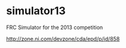 simulator13
===========

FRC Simulator for the 2013 competition

http://zone.ni.com/devzone/cda/epd/p/id/858